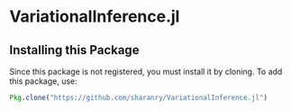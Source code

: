 # VariationalInference.jl


## Installing this Package

Since this package is not registered, you must install it by cloning. To add this package, use:

```julia
Pkg.clone("https://github.com/sharanry/VariationalInference.jl")
```

